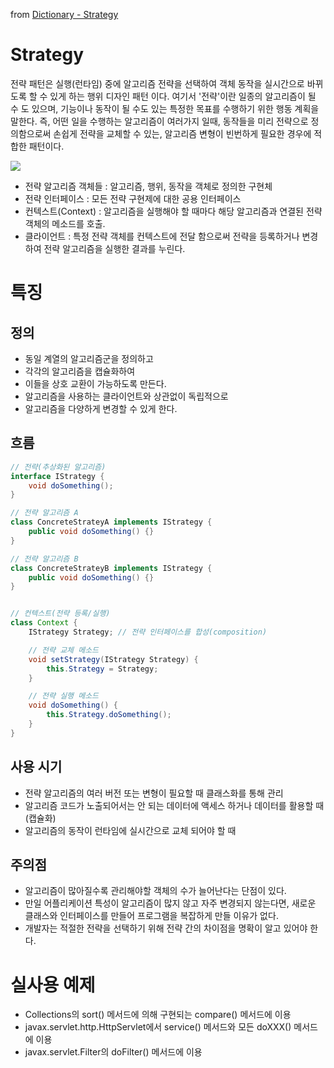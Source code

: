 from [Dictionary - Strategy](https://github.com/newkayak12/Dictionary/blob/master/java/designPattern/15.Stategy.md)


# Strategy
전략 패턴은 실행(런타임) 중에 알고리즘 전략을 선택하여 객체 동작을 실시간으로 바뀌도록 할 수 있게 하는 행위 디자인 패턴 이다.
여기서 '전략'이란 일종의 알고리즘이 될 수 도 있으며, 기능이나 동작이 될 수도 있는 특정한 목표를 수행하기 위한 행동 계획을 말한다.
즉, 어떤 일을 수행하는 알고리즘이 여러가지 일때, 동작들을 미리 전략으로 정의함으로써 손쉽게 전략을 교체할 수 있는, 알고리즘 변형이 빈번하게 필요한 경우에 적합한 패턴이다.

![](img/strategy.png)

- 전략 알고리즘 객체들 : 알고리즘, 행위, 동작을 객체로 정의한 구현체
- 전략 인터페이스 : 모든 전략 구현제에 대한 공용 인터페이스
- 컨텍스트(Context) : 알고리즘을 실행해야 할 때마다 해당 알고리즘과 연결된 전략 객체의 메소드를 호출.
- 클라이언트 : 특정 전략 객체를 컨텍스트에 전달 함으로써 전략을 등록하거나 변경하여 전략 알고리즘을 실행한 결과를 누린다.

# 특징
## 정의
- 동일 계열의 알고리즘군을 정의하고
- 각각의 알고리즘을 캡슐화하여
- 이들을 상호 교환이 가능하도록 만든다.
- 알고리즘을 사용하는 클라이언트와 상관없이 독립적으로
- 알고리즘을 다양하게 변경할 수 있게 한다.

## 흐름
```java
// 전략(추상화된 알고리즘)
interface IStrategy {
    void doSomething();
}

// 전략 알고리즘 A
class ConcreteStrateyA implements IStrategy {
    public void doSomething() {}
}

// 전략 알고리즘 B
class ConcreteStrateyB implements IStrategy {
    public void doSomething() {}
}


// 컨텍스트(전략 등록/실행)
class Context {
    IStrategy Strategy; // 전략 인터페이스를 합성(composition)

    // 전략 교체 메소드
    void setStrategy(IStrategy Strategy) {
        this.Strategy = Strategy;
    }

    // 전략 실행 메소드
    void doSomething() {
        this.Strategy.doSomething();
    }
}
```

## 사용 시기
- 전략 알고리즘의 여러 버전 또는 변형이 필요할 때 클래스화를 통해 관리
- 알고리즘 코드가 노출되어서는 안 되는 데이터에 액세스 하거나 데이터를 활용할 때 (캡슐화)
- 알고리즘의 동작이 런타임에 실시간으로 교체 되어야 할 때

## 주의점
- 알고리즘이 많아질수록 관리해야할 객체의 수가 늘어난다는 단점이 있다.
- 만일 어플리케이션 특성이 알고리즘이 많지 않고 자주 변경되지 않는다면, 새로운 클래스와 인터페이스를 만들어 프로그램을 복잡하게 만들 이유가 없다.
- 개발자는 적절한 전략을 선택하기 위해 전략 간의 차이점을 명확이 알고 있어야 한다.

# 실사용 예제
- Collections의 sort() 메서드에 의해 구현되는 compare() 메서드에 이용
- javax.servlet.http.HttpServlet에서 service() 메서드와 모든 doXXX() 메서드에 이용
- javax.servlet.Filter의 doFilter() 메서드에 이용
